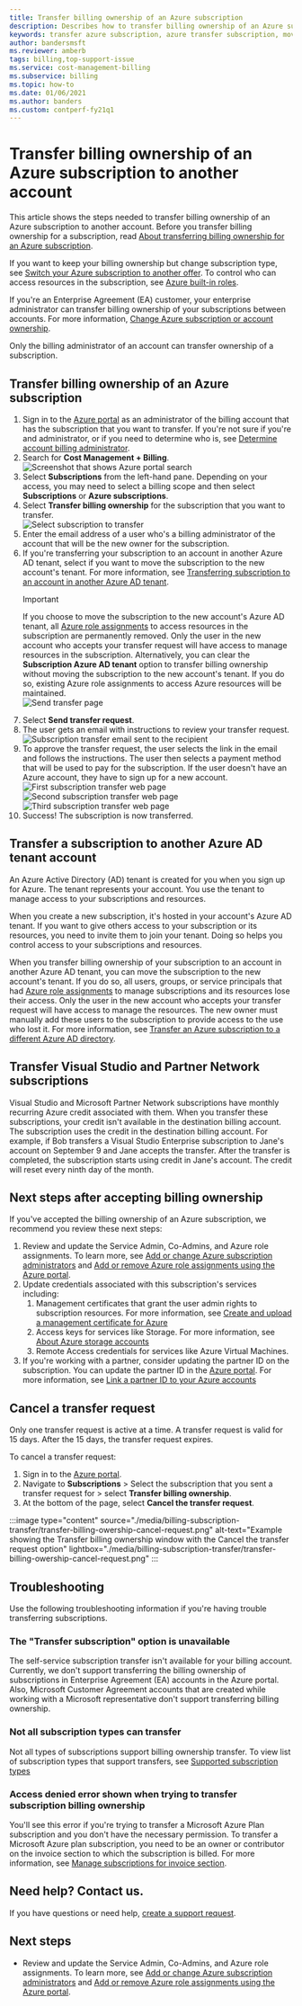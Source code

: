 ```yaml
---
title: Transfer billing ownership of an Azure subscription
description: Describes how to transfer billing ownership of an Azure subscription to another account.
keywords: transfer azure subscription, azure transfer subscription, move azure subscription to another account,azure change subscription owner, transfer azure subscription to another account, azure transfer billing
author: bandersmsft
ms.reviewer: amberb
tags: billing,top-support-issue
ms.service: cost-management-billing
ms.subservice: billing
ms.topic: how-to
ms.date: 01/06/2021
ms.author: banders
ms.custom: contperf-fy21q1
---
```


# Transfer billing ownership of an Azure subscription to another account

This article shows the steps needed to transfer billing ownership of an Azure subscription to another account. Before you transfer billing ownership for a subscription, read [About transferring billing ownership for an Azure subscription](../understand/subscription-transfer.md).

If you want to keep your billing ownership but change subscription type, see [Switch your Azure subscription to another offer](switch-azure-offer.md). To control who can access resources in the subscription, see [Azure built-in roles](../../role-based-access-control/built-in-roles.md).

If you're an Enterprise Agreement (EA) customer, your enterprise administrator can transfer billing ownership of your subscriptions between accounts. For more information, [Change Azure subscription or account ownership](ea-portal-administration.md#change-azure-subscription-or-account-ownership).

Only the billing administrator of an account can transfer ownership of a subscription.

## Transfer billing ownership of an Azure subscription

1. Sign in to the [Azure portal](https://portal.azure.com) as an administrator of the billing account that has the subscription that you want to transfer. If you're not sure if you're and administrator, or if you need to determine who is, see [Determine account billing administrator](../understand/subscription-transfer.md#whoisaa).
1. Search for **Cost Management + Billing**.  
   ![Screenshot that shows Azure portal search](./media/billing-subscription-transfer/billing-search-cost-management-billing.png)
1. Select **Subscriptions** from the left-hand pane. Depending on your access, you may need to select a billing scope and then select **Subscriptions** or **Azure subscriptions**.
1. Select **Transfer billing ownership** for the subscription that you want to transfer.  
   ![Select subscription to transfer](./media/billing-subscription-transfer/billing-select-subscription-to-transfer.png)
1. Enter the email address of a user who's a billing administrator of the account that will be the new owner for the subscription.
1. If you're transferring your subscription to an account in another Azure AD tenant, select if you want to move the subscription to the new account's tenant. For more information, see [Transferring subscription to an account in another Azure AD tenant](#transfer-a-subscription-to-another-azure-ad-tenant-account).
    > [!IMPORTANT]
    > If you choose to move the subscription to the new account's Azure AD tenant, all [Azure role assignments](../../role-based-access-control/role-assignments-portal.md) to access resources in the subscription are permanently removed. Only the user in the new account who accepts your transfer request will have access to manage resources in the subscription. Alternatively, you can clear the **Subscription Azure AD tenant** option to transfer billing ownership without moving the subscription to the new account's tenant. If you do so, existing Azure role assignments to access Azure resources will be maintained.  
    ![Send transfer page](./media/billing-subscription-transfer/billing-send-transfer-request.png)
1. Select **Send transfer request**.
1. The user gets an email with instructions to review your transfer request.  
   ![Subscription transfer email sent to the recipient](./media/billing-subscription-transfer/billing-receiver-email.png)
1. To approve the transfer request, the user selects the link in the email and follows the instructions. The user then selects a payment method that will be used to pay for the subscription. If the user doesn't have an Azure account, they have to sign up for a new account.  
   ![First subscription transfer web page](./media/billing-subscription-transfer/billing-accept-ownership-step1.png)
   ![Second subscription transfer web page](./media/billing-subscription-transfer/billing-accept-ownership-step2.png)
   ![Third subscription transfer web page](./media/billing-subscription-transfer/billing-accept-ownership-step3.png)
1. Success! The subscription is now transferred.

## Transfer a subscription to another Azure AD tenant account

An Azure Active Directory (AD) tenant is created for you when you sign up for Azure. The tenant represents your account. You use the tenant to manage access to your subscriptions and resources.

When you create a new subscription, it's hosted in your account's Azure AD tenant. If you want to give others access to your subscription or its resources, you need to invite them to join your tenant. Doing so helps you control access to your subscriptions and resources.

When you transfer billing ownership of your subscription to an account in another Azure AD tenant, you can move the subscription to the new account's tenant. If you do so, all users, groups, or service principals that had [Azure role assignments](../../role-based-access-control/role-assignments-portal.md) to manage subscriptions and its resources lose their access. Only the user in the new account who accepts your transfer request will have access to manage the resources. The new owner must manually add these users to the subscription to provide access to the use who lost it. For more information, see [Transfer an Azure subscription to a different Azure AD directory](../../role-based-access-control/transfer-subscription.md).

## Transfer Visual Studio and Partner Network subscriptions

Visual Studio and Microsoft Partner Network subscriptions have monthly recurring Azure credit associated with them. When you transfer these subscriptions, your credit isn't available in the destination billing account. The subscription uses the credit in the destination billing account. For example, if Bob transfers a Visual Studio Enterprise subscription to Jane's account on September 9 and Jane accepts the transfer. After the transfer is completed, the subscription starts using credit in Jane's account. The credit will reset every ninth day of the month.

## Next steps after accepting billing ownership

If you've accepted the billing ownership of an Azure subscription, we recommend you review these next steps:

1. Review and update the Service Admin, Co-Admins, and Azure role assignments. To learn more, see [Add or change Azure subscription administrators](add-change-subscription-administrator.md) and [Add or remove Azure role assignments using the Azure portal](../../role-based-access-control/role-assignments-portal.md).
1. Update credentials associated with this subscription's services including:
   1. Management certificates that grant the user admin rights to subscription resources. For more information, see [Create and upload a management certificate for Azure](../../cloud-services/cloud-services-certs-create.md)
   1. Access keys for services like Storage. For more information, see [About Azure storage accounts](../../storage/common/storage-account-create.md)
   1. Remote Access credentials for services like Azure Virtual Machines.
1. If you're working with a partner, consider updating the partner ID on the subscription. You can update the partner ID in the [Azure portal](https://portal.azure.com). For more information, see [Link a partner ID to your Azure accounts](link-partner-id.md)

## Cancel a transfer request

Only one transfer request is active at a time. A transfer request is valid for 15 days. After the 15 days, the transfer request expires.

To cancel a transfer request:

1. Sign in to the [Azure portal](https://portal.azure.com).
1. Navigate to **Subscriptions** > Select the subscription that you sent a transfer request for > select **Transfer billing ownership**.
1. At the bottom of the page, select **Cancel the transfer request**.

:::image type="content" source="./media/billing-subscription-transfer/transfer-billing-owership-cancel-request.png" alt-text="Example showing the Transfer billing ownership window with the Cancel the transfer request option" lightbox="./media/billing-subscription-transfer/transfer-billing-owership-cancel-request.png" :::

## Troubleshooting

Use the following troubleshooting information if you're having trouble transferring subscriptions.

### The "Transfer subscription" option is unavailable

<a name="no-button"></a> 

The self-service subscription transfer isn't available for your billing account. Currently, we don't support transferring the billing ownership of subscriptions in Enterprise Agreement (EA) accounts in the Azure portal. Also, Microsoft Customer Agreement accounts that are created while working with a Microsoft representative don't support transferring billing ownership.

###  Not all subscription types can transfer

Not all types of subscriptions support billing ownership transfer. To view list of subscription types that support transfers, see [Supported subscription types](../understand/subscription-transfer.md#supported-subscription-types)

###  Access denied error shown when trying to transfer subscription billing ownership

You'll see this error if you're trying to transfer a Microsoft Azure Plan subscription and you don't have the necessary permission. To transfer a Microsoft Azure plan subscription, you need to be an owner or contributor on the invoice section to which the subscription is billed. For more information, see [Manage subscriptions for invoice section](../manage/understand-mca-roles.md#manage-subscriptions-for-invoice-section).

## Need help? Contact us.

If you have questions or need help,  [create a support request](https://go.microsoft.com/fwlink/?linkid=2083458).

## Next steps

- Review and update the Service Admin, Co-Admins, and Azure role assignments. To learn more, see [Add or change Azure subscription administrators](add-change-subscription-administrator.md) and [Add or remove Azure role assignments using the Azure portal](../../role-based-access-control/role-assignments-portal.md).